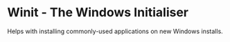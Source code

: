 # Winit - The Windows Initialiser

Helps with installing commonly-used applications on new Windows installs.

